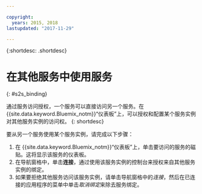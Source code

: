 ```yaml
---

copyright:
  years: 2015, 2018
lastupdated: "2017-11-29"

---
```


{:shortdesc: .shortdesc}

# 在其他服务中使用服务
{: #s2s_binding}

通过服务访问授权，一个服务可以直接访问另一个服务。在 {{site.data.keyword.Bluemix_notm}}“仪表板”上，可以授权和配置某个服务实例对其他服务实例的访问权。
{: shortdesc}

要从另一个服务使用某个服务实例，请完成以下步骤：

1. 在 {{site.data.keyword.Bluemix_notm}}“仪表板”上，单击要访问的服务的磁贴。这将显示该服务的仪表板。
2. 在导航窗格中，单击**连接**，通过使用该服务实例的控制台来授权来自其他服务实例的绑定。
3. 如果要拒绝其他服务访问该服务实例，请单击导航窗格中的*连接*，然后在已连接的应用程序的菜单中单击*取消绑定*来除去服务绑定。
